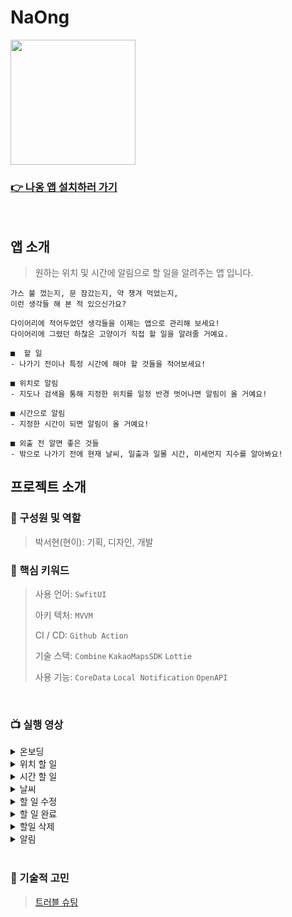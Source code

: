 # NaOng

<img src="https://github.com/seohyeon2/NaOng/assets/50102522/11243798-4213-4bca-941e-80632c5ef97c" width="200" height="200">

### [👉 나옹 앱 설치하러 가기](https://apps.apple.com/kr/app/%EB%82%98%EC%98%B9-%ED%95%A0%EC%9D%BC-todo/id6467541224)

<br>

## 앱 소개
> 원하는 위치 및 시간에 알림으로 할 일을 알려주는 앱 입니다.
```
가스 불 껐는지, 문 잠갔는지, 약 챙겨 먹었는지,
이런 생각들 해 본 적 있으신가요?

다이어리에 적어두었던 생각들을 이제는 앱으로 관리해 보세요!
다이어리에 그렸던 하찮은 고양이가 직접 할 일을 알려줄 거예요.

■  할 일
- 나가기 전이나 특정 시간에 해야 할 것들을 적어보세요!

■ 위치로 알림
- 지도나 검색을 통해 지정한 위치를 일정 반경 벗어나면 알림이 올 거예요!

■ 시간으로 알림
- 지정한 시간이 되면 알림이 올 거예요!

■ 외출 전 알면 좋은 것들
- 밖으로 나가기 전에 현재 날씨, 일출과 일몰 시간, 미세먼지 지수를 알아봐요!
```

## 프로젝트 소개
### 👥 구성원 및 역할
> 박서현(현이): 기획, 디자인, 개발

### 🔑 핵심 키워드
> 사용 언어: `SwfitUI` <br>
>
> 아키 텍처: `MVVM` <br>
>
> CI / CD: `Github Action` <br>
>
> 기술 스택: `Combine` `KakaoMapsSDK` `Lottie` <br>
>
> 사용 기능: `CoreData` `Local Notification` `OpenAPI`

<br>

### 📺 실행 영상
<details>
<summary>온보딩</summary>
  
![onboarding](https://github.com/seohyeon2/NaOng/assets/50102522/50496d3f-81a1-4a12-a631-97b3c6ff2351)
</details>

<details>
<summary>위치 할 일</summary>

![location](https://github.com/seohyeon2/NaOng/assets/50102522/bce116c8-860f-4fe2-8873-602605c3b314)
</details>

<details>
<summary>시간 할 일</summary>

![time](https://github.com/seohyeon2/NaOng/assets/50102522/9ee1b72a-6110-4208-8aa7-c877413c35c4)
</details>

<details>
<summary>날씨</summary>

![weather](https://github.com/seohyeon2/NaOng/assets/50102522/8563c8c6-98f7-453d-8e68-c1c8397dc697)
</details>

<details>
<summary>할 일 수정</summary>

![update](https://github.com/seohyeon2/NaOng/assets/50102522/be4358d4-8d80-4191-b1bc-431c1184a541)
</details>

<details>
<summary>할 일 완료</summary>

![done](https://github.com/seohyeon2/NaOng/assets/50102522/2e0267b2-7f6a-4c39-99c2-fb44ffaf5614)
</details>

<details>
<summary>할일 삭제</summary>

![delete](https://github.com/seohyeon2/NaOng/assets/50102522/a2943fd1-b15e-47b0-ae29-e9e3f5aec97b)
</details>

<details>
<summary>알림</summary>

<img src = "https://github.com/seohyeon2/NaOng/assets/50102522/32b2c9ca-a156-4d02-b287-99943380b131" width="256" height="554">
</details>

<br>

### 🔨 기술적 고민
> [트러블 슈팅](https://github.com/seohyeon2/NaOng/wiki/%ED%8A%B8%EB%9F%AC%EB%B8%94-%EC%8A%88%ED%8C%85)
